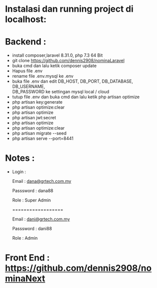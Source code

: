 # Instalasi dan running project di localhost:

# Backend : </br>

- install composer,laravel 8.31.0, php 7.3 64 Bit</br>
- git clone https://github.com/dennis2908/nominaLaravel </br>
- buka cmd dan lalu ketik composer update </br>
- Hapus file .env <br>
- rename file .env.mysql ke .env<br>
- buka file .env dan edit DB_HOST, DB_PORT, DB_DATABASE, DB_USERNAME, </br>
   DB_PASSWORD ke settingan mysql local / cloud<br>
- tutup file .env dan buka cmd dan lalu ketik php artisan optimize</br>
- php artisan key:generate </br>
- php artisan optimize:clear</br>
- php artisan optimize</br>
- php artisan jwt:secret</br>
- php artisan optimize</br>
- php artisan optimize:clear</br>
- php artisan migrate --seed</br>
- php artisan serve --port=8441</br>

  
# Notes :

  - Login : </br>
     
	Email : dana@grtech.com.my </br>
	
	Passsword : dana88 </br>
	
	Role : Super Admin </br>
	
	================== </br>
	
	Email : dani@grtech.com.my </br>
	
	Passsword : dani88 </br>
	
	Role : Admin </br>  	

	
# Front End : https://github.com/dennis2908/nominaNext </br>	